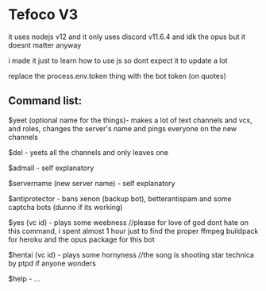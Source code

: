 # Tefoco V3

it uses nodejs v12 and it only uses discord v11.6.4 and idk the opus but it doesnt matter anyway

i made it just to learn how to use js so dont expect it to update a lot

replace the process.env.token thing with the bot token (on quotes)

## Command list:

$yeet (optional name for the things)- makes a lot of text channels and vcs, and roles, changes the server's name and pings everyone on the new channels

$del - yeets all the channels and only leaves one

$admall - self explanatory

$servername (new server name) - self explanatory

$antiprotector - bans xenon (backup bot), betterantispam and some captcha bots (dunno if its working)

$yes (vc id) - plays some weebness //please for love of god dont hate on this command, i spent almost 1 hour just to find the proper ffmpeg buildpack for heroku and the opus package for this bot

$hentai (vc id) - plays some hornyness //the song is shooting star technica by ptpd if anyone wonders

$help - ...
